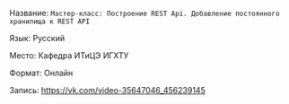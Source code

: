 Название: `Мастер-класс: Построение REST Api. Добавление постоянного хранилища к REST API`

Язык: Русский

Место: Кафедра ИТиЦЭ ИГХТУ

Формат: Онлайн

Запись: https://vk.com/video-35647046_456239145
